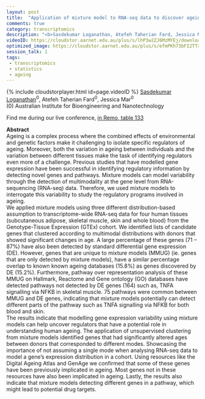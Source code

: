```yaml
---
layout: post
title:  "Application of mixture model to RNA-seq data to discover ageing regulators "
comments: true
category: transcriptomics
description: "<b>Sasdekumar Loganathan, Atefeh Taherian Fard, Jessica Mar</b><br/>Ageing is a complex process where the combined eff..."
videoID: https://cloudstor.aarnet.edu.au/plus/s/lhP3w2ZJ6MzMYEj/download
optimized_image: https://cloudstor.aarnet.edu.au/plus/s/efmPKh73bFI2TTx/download
session_talk: 1
tags:
 - transcriptomics
 - statistics
 - ageing
---
```

{% include cloudstorplayer.html id=page.videoID %}
<u>Sasdekumar Loganathan</u><sup>0</sup>, Atefeh Taherian Fard<sup>0</sup>, Jessica Mar<sup>0</sup><br/>
\(0\) Australian Institute for Bioengineering and Nanotechnology

Find me during our live conference, [in Remo, table 133](https://remo.co)

<b>Abstract</b><br/>
Ageing is a complex process where the combined effects of environmental and genetic factors make it challenging to isolate specific regulators of ageing. Moreover, both the variation in ageing between individuals and the variation between different tissues make the task of identifying regulators even more of a challenge. Previous studies that have modelled gene expression have been successful in identifying regulatory information by detecting novel genes and pathways. Mixture models can model variability through the detection of multimodality at the gene level from RNA-sequencing \(RNA-seq\) data. Therefore, we used mixture models to interrogate this variability to study the regulatory programs involved in ageing. <br/>We applied mixture models using three different distribution-based assumption to transcriptome-wide RNA-seq data for four human tissues \(subcutaneous adipose, skeletal muscle, skin and whole blood\) from the Genotype-Tissue Expression \(GTEx\) cohort. We identified lists of candidate genes that clustered according to multimodal distributions with donors that showed significant changes in age. A large percentage of these genes \(71 – 87%\) have also been detected by standard differential gene expression \(DE\). However, genes that are unique to mixture models \(MMUG\) \(ie. genes that are only detected by mixture models\), have a similar percentage overlap to known known ageing databases \(15.8%\) as genes discovered by DE \(15.2%\). Furthermore, pathway over representation analysis of these MMUG on Hallmark, Reactome and Gene ontology \(GO\) databases have detected pathways not detected by DE genes \(164\) such as, TNFA signalling via NFKB in skeletal muscle. 75 pathways were common between MMUG and DE genes, indicating that mixture models potentially can detect different parts of the pathway such as TNFA signalling via NFKB for both blood and skin. <br/>The results indicate that modelling gene expression variability using mixture models can help uncover regulators that have a potential role in understanding human ageing. The application of unsupervised clustering from mixture models identified genes that had significantly altered ages between donors that corresponded to different modes. Showcasing the importance of not assuming a single mode when analysing RNA-seq data to model a gene’s expression distribution in a cohort. Using resources like the Digital Ageing Atlas and GenAge we confirmed that some of these genes have been previously implicated in ageing. Most genes not in these resources have also been implicated in ageing. Lastly, the results also indicate that mixture models detecting different genes in a pathway, which might lead to potential drug targets.<br/>
